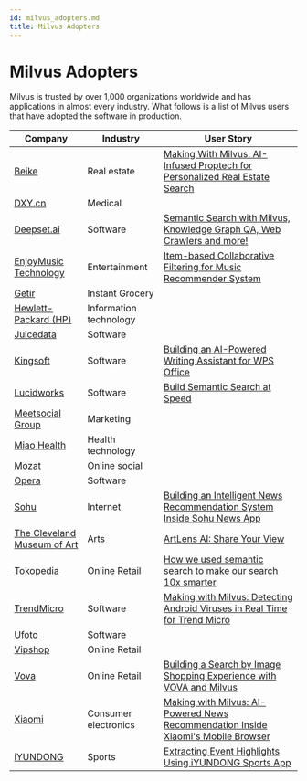 ```yaml
---
id: milvus_adopters.md
title: Milvus Adopters
---
```

# Milvus Adopters
Milvus is trusted by over 1,000 organizations worldwide and has applications in almost every industry. What follows is a list of Milvus users that have adopted the software in production.

| **Company**                                                  | **Industry**           | **User Story**                                               |
| ------------------------------------------------------------ | ---------------------- | ------------------------------------------------------------ |
| [Beike](https://investors.ke.com/about-us/default.aspx)                                                | Real estate           | [Making With Milvus: AI-Infused Proptech for Personalized Real Estate Search](https://zilliz.com/blog/Making-With-Milvus-AI-Infused-Proptech-for-Personalized-Real-Estate-Search)                                              |
| [DXY.cn](https://en.wikipedia.org/wiki/DXY.cn)                                                  | Medical           |                                             |
|[Deepset.ai](https://deepset.ai/)                                                    | Software         | [Semantic Search with Milvus, Knowledge Graph QA, Web Crawlers and more!](https://medium.com/deepset-ai/semantic-search-with-milvus-knowledge-graph-qa-web-crawlers-and-more-837451eae9fa)                                             |
| [EnjoyMusic Technology](https://enjoymusic.ai/about)                                                 | Entertainment          |[Item-based Collaborative Filtering for Music Recommender System](https://zilliz.com/blog/music-recommender-system-item-based-collaborative-filtering-milvus)                                          |
| [Getir](https://getir.com/) | Instant Grocery | |
| [Hewlett-Packard (HP)](https://en.wikipedia.org/wiki/Hewlett-Packard)   | 	Information technology          |                                        |
| [Juicedata](https://juicefs.com/aboutus)                                                | Software         |                  |
| [Kingsoft](https://en.wikipedia.org/wiki/Kingsoft)                                              | Software         | [Building an AI-Powered Writing Assistant for WPS Office](https://zilliz.com/blog/Building-an-AI-Powered-Writing-Assistant-with-WPS-Office)                                              |
| [Lucidworks](https://en.wikipedia.org/wiki/Lucidworks)                                                 | Software         | [Build Semantic Search at Speed](https://zilliz.com/blog/build-semantic-search-at-speed-milvus-lucidworks)                                             |
| [Meetsocial Group](https://www.meetsocial.com/company.html)                                                  | Marketing         |                                              |
| [Miao Health](https://www.miao.cn/portal/about?l=en-us)                                                  | Health technology         |                                            |
| [Mozat](http://www.mozat.com/home)                                                | Online social          |                                             |
| [Opera](https://en.wikipedia.org/wiki/Opera_(company))                                                 | Software           |                                           |
| [Sohu](https://en.wikipedia.org/wiki/Sohu)                                                 |Internet         | [Building an Intelligent News Recommendation System Inside Sohu News App](https://zilliz.com/blog/building-an-intelligent-news-recommendation-system-inside-sohu-news-app)                                             |
| [The Cleveland Museum of Art](https://en.wikipedia.org/wiki/Cleveland_Museum_of_Art)                                                | Arts         | [ArtLens AI: Share Your View](https://zilliz.com/blog/ArtLens-AI-Share-Your-View)                                               |
| [Tokopedia](https://en.wikipedia.org/wiki/Tokopedia)                                               | Online Retail           | [How we used semantic search to make our search 10x smarter](https://zilliz.com/blog/How-we-used-semantic-search-to-make-our-search-10-x-smarter)                           |
| [TrendMicro](https://en.wikipedia.org/wiki/Trend_Micro)                                               | Software         | [Making with Milvus: Detecting Android Viruses in Real Time for Trend Micro](https://zilliz.com/blog/Making-with-Milvus-Detecting-Android-Viruses-in-Real-Time-for-Trend-Micro)                                             |
| [Ufoto](http://www.ufotosoft.com/about_en.html)                                               | Software           |                                                |
| [Vipshop](https://en.wikipedia.org/wiki/Vipshop)                                                | Online Retail     |                                               |
| [Vova](https://m.vova.com/en/about-us.html)                                               | Online Retail        | [Building a Search by Image Shopping Experience with VOVA and Milvus](https://zilliz.com/blog/building-a-search-by-image-shopping-experience-with-vova-and-milvus)                                             |
| [Xiaomi](https://en.wikipedia.org/wiki/Xiaomi)                                                 | Consumer electronics          | [Making with Milvus: AI-Powered News Recommendation Inside Xiaomi's Mobile Browser](https://zilliz.com/blog/Making-with-Milvus-AI-Powered-News-Recommendation-Inside-Xiaomi-Mobile-Browser)                                |
| [iYUNDONG](http://yundong.ai/)                                                 | Sports        | [Extracting Event Highlights Using iYUNDONG Sports App](https://zilliz.com/blog/Extracting-Events-Highlights-Using-iYUNDONG-Sports-App)                                          |
